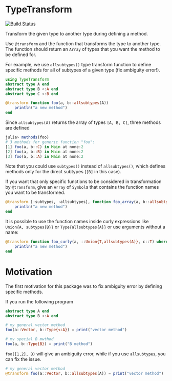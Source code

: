 # TypeTransform

[![Build Status](https://github.com/aminya/TypeTransform.jl/workflows/CI/badge.svg)](https://github.com/aminya/TypeTransform.jl/actions)

Transform the given type to another type during defining a method.

Use `@transform` and the function that transforms the type to another type. The function should return an `Array` of types that you want the method to be defined for.

For example, we use `allsubtypes()` type transform function to define specific methods for all of subtypes of a given type (fix ambiguity error!).
```julia
using TypeTransform
abstract type A end
abstract type B <:A end
abstract type C <:B end

@transform function foo(a, b::allsubtypes(A))
    println("a new method")
end
```
Since `allsubtypes(A)` returns the array of types `[A, B, C]`, three methods are defined
```julia
julia> methods(foo)
# 3 methods for generic function "foo":
[1] foo(a, b::C) in Main at none:2
[2] foo(a, b::B) in Main at none:2
[3] foo(a, b::A) in Main at none:2
```
Note that you could use `subtypes()` instead of `allsubtypes()`, which defines methods only for the direct subtypes (`[B]` in this case).

If you want that only specific functions to be considered in transformation by `@transform`, give an `Array` of `Symbol`s that contains the function names you want to be transformed.

```julia
@transform [:subtypes, :allsubtypes], function foo_array(a, b::allsubtypes(A))
    println("a new method")
end
```

It is possible to use the function names inside curly expressions like `Union{A, subtypes{B}}` or `Type{allsubtypes{A}}` or use arguments without a name:
```julia
@transform function foo_curly(a, ::Union{T,allsubtypes(A)}, c::T) where {T<:Int64}
    println("a new method")
end
```

# Motivation
The first motivation for this package was to fix ambiguity error by defining specific methods.

If you run the following program
```julia
abstract type A end
abstract type B <:A end

# my general vector method
foo(a::Vector, b::Type{<:A}) = print("vector method")

# my special B mwthod
foo(a, b::Type{B}) = print("B method")
```
`foo([1,2], B)` will give an ambiguity error, while if you use `allsubtypes`, you can fix the issue.

```julia
# my general vector method
@transform foo(a::Vector, b::allsubtypes(A)) = print("vector method")
```
